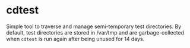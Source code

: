# cdtest
Simple tool to traverse and manage semi-temporary test directories.
By default, test directories are stored in /var/tmp and are
garbage-collected when `cdtest` is run again after being unused for
14 days.
